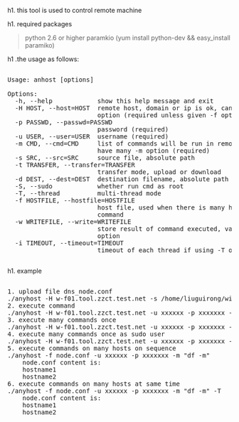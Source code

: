 h1. this tool is used to control remote machine

h1. required packages

> python 2.6 or higher
> paramkio (yum install python-dev && easy_install paramiko)

h1 .the usage as follows:

<pre>

Usage: anhost [options]

Options:
  -h, --help            show this help message and exit
  -H HOST, --host=HOST  remote host, domain or ip is ok, can be have many -H
                        option (required unless given -f option)
  -p PASSWD, --passwd=PASSWD
                        password (required)
  -u USER, --user=USER  username (required)
  -m CMD, --cmd=CMD     list of commands will be run in remote host, can be
                        have many -m option (required)
  -s SRC, --src=SRC     source file, absolute path
  -t TRANSFER, --transfer=TRANSFER
                        transfer mode, upload or download
  -d DEST, --dest=DEST  destination filename, absolute path
  -S, --sudo            whether run cmd as root
  -T, --thread          multi-thread mode
  -f HOSTFILE, --hostfile=HOSTFILE
                        host file, used when there is many host need run
                        command
  -w WRITEFILE, --write=WRITEFILE
                        store result of command executed, valid if using -T
                        option
  -i TIMEOUT, --timeout=TIMEOUT
                        timeout of each thread if using -T option

</pre>

h1. example

<pre>

1. upload file dns_node.conf 
./anyhost -H w-f01.tool.zzct.test.net -s /home/liuguirong/wire_selfcdn/dns_node.conf -d /home/liuguirong/dns_node.conf -t upload -u xxxxxx -p xxxxxxx
2. execute command
./anyhost -H w-f01.tool.zzct.test.net -u xxxxxx -p xxxxxxx -m "df -m"
3. execute many commands once
./anyhost -H w-f01.tool.zzct.test.net -u xxxxxx -p xxxxxxx -m "df -m" -m "ifconfig" -m "ls -l"
4. execute many commands once as sudo user
./anyhost -H w-f01.tool.zzct.test.net -u xxxxxx -p xxxxxxx -m "df -m" -m "ifconfig" -m "ls -l" -S
5. execute commands on many hosts on sequence
./anyhost -f node.conf -u xxxxxx -p xxxxxxx -m "df -m"
    node.conf content is:
    hostname1
    hostname2 
6. execute commands on many hosts at same time
./anyhost -f node.conf -u xxxxxx -p xxxxxxx -m "df -m" -T
    node.conf content is:
    hostname1
    hostname2 

</pre>

